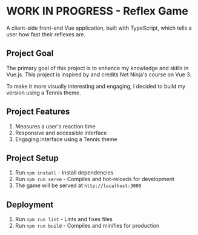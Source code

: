 # WORK IN PROGRESS - Reflex Game

A client-side front-end Vue application, built with TypeScript, which tells a user how fast their reflexes are.

## Project Goal

The primary goal of this project is to enhance my knowledge and skills in Vue.js. This project is inspired by and credits Net Ninja's course on Vue 3.

To make it more visually interesting and engaging, I decided to build my version using a Tennis theme.

## Project Features

1. Measures a user's reaction time
1. Responsive and accessible interface
1. Engaging interface using a Tennis theme

## Project Setup

1. Run `npm install` - Install dependencies
1. Run `npm run serve` - Compiles and hot-reloads for development
1. The game will be served at `http://localhost:3000`

## Deployment

1. Run `npm run lint` - Lints and fixes files
1. Run `npm run build` - Compiles and minifies for production
